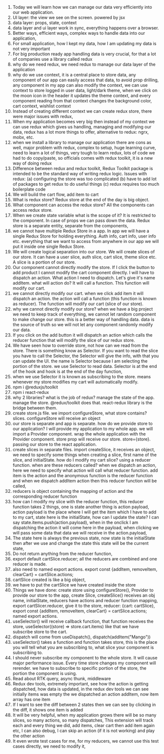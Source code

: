 1. Today we will learn how we can manage our data very efficiently into our web application.
2. UI layer: the view we see on the screen. powered by jsx
3. data layer: props, state, context
4. data layer and ui layer work in sync, everything happens over a browser.
5. Better ways, efficient ways, complex ways to handle data into our application, 
6. For small application, how I kept my data, how I am updating my data is not very important 
7. For big production ready app handling data is very crucial, for that a lot of companies use a library called redux
8. why do we need redux, we need redux to manage our data layer of the application
9. why do we use context, it is a central place to store data, any component of our app can easily access that data, to avoid prop drilling, any component in my app can also modify the context, we can use context to store logged in user data, light/dark theme, when we click on the moon icon in the header it updates the theme context, and every component reading from that context changes the background color, cart context, wishlist context
10. Instead of creating different context we can create redux store, there were major issues with redux, 
11. When my application becomes very big then instead of my context we can use redux which gives us handling, managing and modifying our data, redux has a lot more things to offer, alternative to redux: ngrx, mobx, etc.
12. when we install a library to manage our application there are cons as well, major problem with redux, complex to setup, huge learning curve, need to learn a lot of things, very tough to learn redux, lots of code we had to do copy/paste, so officials comes with redux toolkit, it is a new way of doing redux
13. Difference between redux and redux toolkit, Redux Toolkit package is intended to be the standard way of writing redux logic. Issues with redux: (a) configuring the store was too complicated (b) have to add lot of packages to get redux to do useful things (c) redux requires too much boilerplate code
14. We will build the cart flow, add item to cart
15. What is redux store? Redux store at the end of the day is big object.
16. What component can access the redux store? All the components can access redux store.
17. When we create state variable what is the scope of it? It is restricted to the component. In case of props we can pass down the data. Redux store is a separate entity, separate from the components, 
18. we cannot have multiple Redux Store in a app. In app we will have a single Redux Store for holding everything. Auth info, cart info, user info etc. everything that we want to access from anywhere in our app we will put it inside one single Redux Store. 
19. We will create logical separation into our store. We will create slices of our store. It can have a user slice, auth slice, cart slice, theme slice etc. A slice is a portion of our store. 
20. Our component cannot directly modify the store. If I click the button to add product I cannot modify the cart component directly. I will have to dispatch an action. What action I need to dispatch. Let's give it's name addItem. what will action do? It will call a function. This function will modify our cart.
21. we cannot directly modify our cart. when we click add item it will dispatch an action. the action will call a function (this function is known as reducer). The function will modify our cart (slice of our store).
22. why we cannot directly modify our store? when we have a big project we need to keep track of everything, we cannot let random component to make change our store. this is a better way of handling data. data is the source of truth so we will not let any component randomly modify our data.
23. If you click on the add button it will dispatch an action which calls the reducer function that will modify the slice of our redux store.
24. We have seen how to override store, not how can we read from the store. There is something know as Selector. If you want to read the slice you have to call the Selector, the Selector will give the info, with that you can update the UI. the name is Selector because I am selecting the portion of the store. we use Selector to read data. Selector is at the end of the hook and hook is at the end of the day function, 
25. when we use Selector it is known as subscribing to the store. means whenever my store modifies my cart will automatically modify.
26. npm i @reduxjs/toolkit
27. npm i react-redux
28. why 2 libraries? what is the job of redux? manage the state of the app. manage the store. @redux/toolkit does that. react-redux library is the bridge between them.
29. create store.js file. we import configureStore, what store contains? slices. configureStore will receive an object
30. our store is separate and app is separate. how do we provide store to our application? I will provide my application to my whole app. we will import a Provider component. wrap the whole application with the Provider component. store prop will receive our store. store={store}. passing our store to the react application.
31. create slices in separate files. import createSlice, it receives an object, we need to specify some things when creating a slice, first name of the slice, and initialState. how do I modify my cart slice? using a reducer function. when are these reducers called? when we dispatch an action, here we need to specify what action will call what reducer function. add item is the action and the anonymous function is the reducer function and when we dispatch addItem action then this reducer function will be called,
32. reducers is object containing the mapping of action and the corresponding reducer function
33. how can I modify my slice with the reducer function, this reducer function takes 2 things, one is state another thing is action payload, action payload is the place where I will get the item which I have to add to my cart, state here is the initialState, how can I update the state? I can say state.items.push(action.payload), when in the onclick I am dispatching the action it will come here in the payload, when clicking we will pass some data that data we will receive in the action.payload, 
34. The state here is always the previous state, now state is the initialState then after we use and change the state this state will be the current state, 
35. Do not return anything from the reducer function,  
36. export default cartSlice.reducer; all the reducers are combined and one reducer is made.
37. also need to named export actions. export const {addItem, removeItem, clearCart} = cartSlice.actions;
38. cartSlice created is like a big object, 
39. we have to put the cartSlice we have created inside the store
40. Things we have done: create store using configureStore(), Provider to provide our store to the app, create Slice, createSlice() receives an obj name, initialState, reducers have actions and reducer function mapping, export cartSlicer.reducer, give it to the store, reducer: {cart: cartSlice}, export const {addItem, removeItem, clearCart} = cartSlice.actions; named export actions.
41. useSelector() will receive callback function, that function receives the store, useSelector((store) => store.cart.items) like that we have subscribe store to the cart.
42. dispatch will come from useDispatch(), dispatch(addItem("Mango"))
43. useSelector() takes a function and function takes store, this is the place you will tell what you are subscribing to, what slice your component is subscribing to.
44. I should never subscribe my component to the whole store. It will cause major performance issue. Every time store changes my component will rerender. we have to subscribe to specific portion of the store, the portion the component is using.
45. Read about RTK query, async thunk, middleware
46. Redux dev tools, extremely important, see how the action is getting dispatched, how data is updated, in the redux dev tools we can see initially items was empty the we dispatched an action addItem, now item array has one item
47. If I want to see the diff between 2 states then we can see by clicking in the diff, it shows one item is added
48. It will be very helpful, when my application grows there will be so many slices, so many actions, so many dispatches, This extension will track each and every thing we did, add items, clear cart then add item again etc, I can also debug, I can skip an action (if it is not working) and play the other action 
49. It even wrote test cases for me, for my reducers, we cannot use this test cases directly, we need to modify it, 